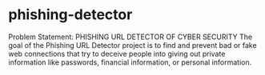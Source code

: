 # phishing-detector
Problem Statement: PHISHING URL DETECTOR OF CYBER SECURITY The goal of the Phishing URL Detector project is to find and prevent bad or fake web connections that try to deceive people into giving out private information like passwords, financial information, or personal information.
